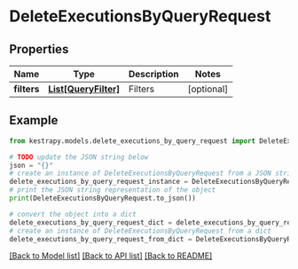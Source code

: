 # DeleteExecutionsByQueryRequest


## Properties

Name | Type | Description | Notes
------------ | ------------- | ------------- | -------------
**filters** | [**List[QueryFilter]**](QueryFilter.md) | Filters | [optional] 

## Example

```python
from kestrapy.models.delete_executions_by_query_request import DeleteExecutionsByQueryRequest

# TODO update the JSON string below
json = "{}"
# create an instance of DeleteExecutionsByQueryRequest from a JSON string
delete_executions_by_query_request_instance = DeleteExecutionsByQueryRequest.from_json(json)
# print the JSON string representation of the object
print(DeleteExecutionsByQueryRequest.to_json())

# convert the object into a dict
delete_executions_by_query_request_dict = delete_executions_by_query_request_instance.to_dict()
# create an instance of DeleteExecutionsByQueryRequest from a dict
delete_executions_by_query_request_from_dict = DeleteExecutionsByQueryRequest.from_dict(delete_executions_by_query_request_dict)
```
[[Back to Model list]](../README.md#documentation-for-models) [[Back to API list]](../README.md#documentation-for-api-endpoints) [[Back to README]](../README.md)


